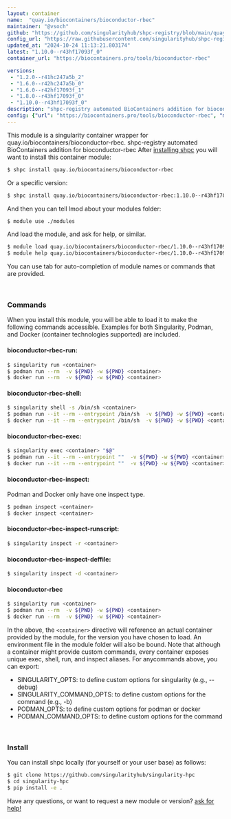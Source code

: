 ```yaml
---
layout: container
name:  "quay.io/biocontainers/bioconductor-rbec"
maintainer: "@vsoch"
github: "https://github.com/singularityhub/shpc-registry/blob/main/quay.io/biocontainers/bioconductor-rbec/container.yaml"
config_url: "https://raw.githubusercontent.com/singularityhub/shpc-registry/main/quay.io/biocontainers/bioconductor-rbec/container.yaml"
updated_at: "2024-10-24 11:13:21.803174"
latest: "1.10.0--r43hf17093f_0"
container_url: "https://biocontainers.pro/tools/bioconductor-rbec"

versions:
 - "1.2.0--r41hc247a5b_2"
 - "1.6.0--r42hc247a5b_0"
 - "1.6.0--r42hf17093f_1"
 - "1.8.0--r43hf17093f_0"
 - "1.10.0--r43hf17093f_0"
description: "shpc-registry automated BioContainers addition for bioconductor-rbec"
config: {"url": "https://biocontainers.pro/tools/bioconductor-rbec", "maintainer": "@vsoch", "description": "shpc-registry automated BioContainers addition for bioconductor-rbec", "latest": {"1.10.0--r43hf17093f_0": "sha256:a41dddad6350ee2767efaf4940e0c18b9e15351891bfac9584a407a104e93962"}, "tags": {"1.2.0--r41hc247a5b_2": "sha256:3e9f94d0700d48e4ba59d1be2e2de8933718036ebf173e7280ad07b121384332", "1.6.0--r42hc247a5b_0": "sha256:6cf26bce79a22ff9642a5f56085db0d00c8170dbe00d18748d56bc34cc99571f", "1.6.0--r42hf17093f_1": "sha256:6d40113b49b40f54e5d599c4c0b852bff61763e1252a385510edc5940cd8866e", "1.8.0--r43hf17093f_0": "sha256:bd6694b7e067d3f377464e1035cf67fbe4636cffec2a9bd893d4bc5dc0645627", "1.10.0--r43hf17093f_0": "sha256:a41dddad6350ee2767efaf4940e0c18b9e15351891bfac9584a407a104e93962"}, "docker": "quay.io/biocontainers/bioconductor-rbec"}
---
```


This module is a singularity container wrapper for quay.io/biocontainers/bioconductor-rbec.
shpc-registry automated BioContainers addition for bioconductor-rbec
After [installing shpc](#install) you will want to install this container module:


```bash
$ shpc install quay.io/biocontainers/bioconductor-rbec
```

Or a specific version:

```bash
$ shpc install quay.io/biocontainers/bioconductor-rbec:1.10.0--r43hf17093f_0
```

And then you can tell lmod about your modules folder:

```bash
$ module use ./modules
```

And load the module, and ask for help, or similar.

```bash
$ module load quay.io/biocontainers/bioconductor-rbec/1.10.0--r43hf17093f_0
$ module help quay.io/biocontainers/bioconductor-rbec/1.10.0--r43hf17093f_0
```

You can use tab for auto-completion of module names or commands that are provided.

<br>

### Commands

When you install this module, you will be able to load it to make the following commands accessible.
Examples for both Singularity, Podman, and Docker (container technologies supported) are included.

#### bioconductor-rbec-run:

```bash
$ singularity run <container>
$ podman run --rm  -v ${PWD} -w ${PWD} <container>
$ docker run --rm  -v ${PWD} -w ${PWD} <container>
```

#### bioconductor-rbec-shell:

```bash
$ singularity shell -s /bin/sh <container>
$ podman run --it --rm --entrypoint /bin/sh  -v ${PWD} -w ${PWD} <container>
$ docker run --it --rm --entrypoint /bin/sh  -v ${PWD} -w ${PWD} <container>
```

#### bioconductor-rbec-exec:

```bash
$ singularity exec <container> "$@"
$ podman run --it --rm --entrypoint ""  -v ${PWD} -w ${PWD} <container> "$@"
$ docker run --it --rm --entrypoint ""  -v ${PWD} -w ${PWD} <container> "$@"
```

#### bioconductor-rbec-inspect:

Podman and Docker only have one inspect type.

```bash
$ podman inspect <container>
$ docker inspect <container>
```

#### bioconductor-rbec-inspect-runscript:

```bash
$ singularity inspect -r <container>
```

#### bioconductor-rbec-inspect-deffile:

```bash
$ singularity inspect -d <container>
```



#### bioconductor-rbec

```bash
$ singularity run <container>
$ podman run --rm  -v ${PWD} -w ${PWD} <container>
$ docker run --rm  -v ${PWD} -w ${PWD} <container>
```


In the above, the `<container>` directive will reference an actual container provided
by the module, for the version you have chosen to load. An environment file in the
module folder will also be bound. Note that although a container
might provide custom commands, every container exposes unique exec, shell, run, and
inspect aliases. For anycommands above, you can export:

 - SINGULARITY_OPTS: to define custom options for singularity (e.g., --debug)
 - SINGULARITY_COMMAND_OPTS: to define custom options for the command (e.g., -b)
 - PODMAN_OPTS: to define custom options for podman or docker
 - PODMAN_COMMAND_OPTS: to define custom options for the command

<br>

### Install

You can install shpc locally (for yourself or your user base) as follows:

```bash
$ git clone https://github.com/singularityhub/singularity-hpc
$ cd singularity-hpc
$ pip install -e .
```

Have any questions, or want to request a new module or version? [ask for help!](https://github.com/singularityhub/singularity-hpc/issues)